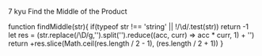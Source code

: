 7 kyu
Find the Middle of the Product

function findMiddle(str){
  if(typeof str !== 'string' || !/\d/.test(str))
   return -1
   let res = (str.replace(/\D/g,'').split('').reduce((acc, curr) => acc * curr, 1) + '')
 return +res.slice(Math.ceil(res.length / 2 - 1), (res.length / 2 + 1))
}

